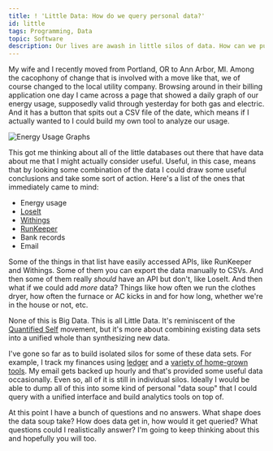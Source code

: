 ```yaml
---
title: ! 'Little Data: How do we query personal data?'
id: little
tags: Programming, Data
topic: Software
description: Our lives are awash in little silos of data. How can we pull those together in a comprehensive way?
---
```


My wife and I recently moved from Portland, OR to Ann Arbor, MI. Among the cacophony of change that is involved with a move like that, we of course changed to the local utility company. Browsing around in their billing application one day I came across a page that showed a daily graph of our energy usage, supposedly valid through yesterday for both gas and electric. And it has a button that spits out a CSV file of the date, which means if I actually wanted to I could build my own tool to analyze our usage.

<img class="thumbnail" src="https://d2s7foagexgnc2.cloudfront.net/files/ca6e7d1b07db4cdc94a7/dte_usage.png" alt="Energy Usage Graphs">

This got me thinking about all of the little databases out there that have data about me that I might actually consider useful. Useful, in this case, means that by looking some combination of the data I could draw some useful conclusions and take some sort of action. Here's a list of the ones that immediately came to mind:

* Energy usage
* [LoseIt](http://loseit.com/)
* [Withings](http://www.withings.com)
* [RunKeeper](http://www.runkeeper.com)
* Bank records
* Email

Some of the things in that list have easily accessed APIs, like RunKeeper and Withings. Some of them you can export the data manually to CSVs. And then some of them really *should* have an API but don't, like LoseIt. And then what if we could add *more* data? Things like how often we run the clothes dryer, how often the furnace or AC kicks in and for how long, whether we're in the house or not, etc.

None of this is Big Data. This is all Little Data. It's reminiscent of the [Quantified Self](http://quantifiedself.com/) movement, but it's more about combining existing data sets into a unified whole than synthesizing new data.

I've gone so far as to build isolated silos for some of these data sets. For example, I track my finances using [ledger](http://www.ledger-cli.org) and a [variety of home-grown tools](/tag/Ledger). My email gets backed up hourly and that's provided some useful data occasionally. Even so, all of it is still in individual silos. Ideally I would be able to dump all of this into some kind of personal "data soup" that I could query with a unified interface and build analytics tools on top of.

At this point I have a bunch of questions and no answers. What shape does the data soup take? How does data get in, how would it get queried? What questions could I realistically answer? I'm going to keep thinking about this and hopefully you will too.



